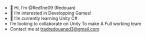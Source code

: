 - 👋 Hi, I’m @Red1ne09 (Redouan)
- 👀 I’m interested in Developping Games!
- 🌱 I’m currently learning Unity C#
- I’m looking to collaborate on Unity To make A Full working team
- Contact me at tradredouaned3@gmail.com

<!---
Red1ne09/Red1ne09 is a ✨ special ✨ repository because its `README.md` (this file) appears on your GitHub profile.
You can click the Preview link to take a look at your changes.
--->
